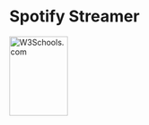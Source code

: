 # Spotify Streamer

<img src="http://www.w3schools.com/images/w3schools_green.jpg" alt="W3Schools.com" style="width:104px;height:142px;">



